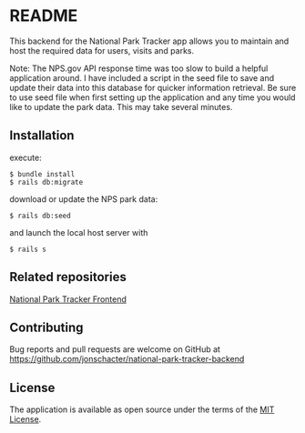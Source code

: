 # README

This backend for the National Park Tracker app allows you to maintain and host the required data for users, visits and parks. 

Note: The NPS.gov API response time was too slow to build a helpful application around. I have included a script in the seed file to save and update their data into this database for quicker information retrieval. Be sure to use seed file when first setting up the application and any time you would like to update the park data. This may take several minutes.

## Installation

execute:

    $ bundle install
    $ rails db:migrate

download or update the NPS park data:

    $ rails db:seed

and launch the local host server with

    $ rails s

## Related repositories

[National Park Tracker Frontend](https://github.com/jonschacter/national-park-tracker-frontend)

## Contributing

Bug reports and pull requests are welcome on GitHub at https://github.com/jonschacter/national-park-tracker-backend

## License

The application is available as open source under the terms of the [MIT License](https://opensource.org/licenses/MIT).